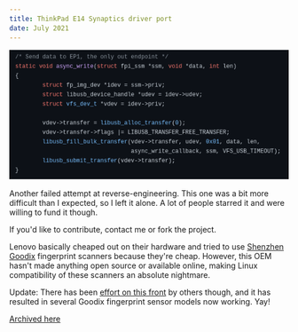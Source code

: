 ```yaml
---
title: ThinkPad E14 Synaptics driver port
date: July 2021
---
```


![libusb code](assets/images/e14ports.png "libusb code")

Another failed attempt at reverse-engineering. This one was a bit more difficult than I expected, so I left it alone. A lot of people starred it and were willing to fund it though.

If you'd like to contribute, contact me or fork the project.

Lenovo basically cheaped out on their hardware and tried to use [Shenzhen Goodix](https://github.com/goodix-fp-linux-dev) fingerprint scanners because they're cheap. However, this OEM hasn't made anything open source or available online, making Linux compatibility of these
scanners an absolute nightmare.

Update: There has been [effort on this front](https://github.com/goodix-fp-linux-dev) by others though, and it has resulted in several Goodix fingerprint sensor models now working. Yay!

[Archived here](https://github.com/4f77616973/ThinkPad-E14-fingerprint)
